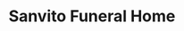 ---
title: "Sanvito Funeral Home"
url: /coraopolis/sanvito-funeral-home/
shop: funeral directors
---